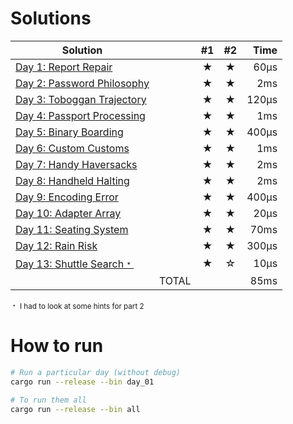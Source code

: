 # Solutions

| Solution                                        |       | #1  | #2  |  Time |
| ----------------------------------------------- | ----: | :-: | :-: | ----: |
| [Day 1: Report Repair](src/bin/day_01.rs)       |       |  ★  |  ★  |  60µs |
| [Day 2: Password Philosophy](src/bin/day_02.rs) |       |  ★  |  ★  |   2ms |
| [Day 3: Toboggan Trajectory](src/bin/day_03.rs) |       |  ★  |  ★  | 120µs |
| [Day 4: Passport Processing](src/bin/day_04.rs) |       |  ★  |  ★  |   1ms |
| [Day 5: Binary Boarding](src/bin/day_05.rs)     |       |  ★  |  ★  | 400µs |
| [Day 6: Custom Customs](src/bin/day_06.rs)      |       |  ★  |  ★  |   1ms |
| [Day 7: Handy Haversacks](src/bin/day_07.rs)    |       |  ★  |  ★  |   2ms |
| [Day 8: Handheld Halting](src/bin/day_08.rs)    |       |  ★  |  ★  |   2ms |
| [Day 9: Encoding Error](src/bin/day_09.rs)      |       |  ★  |  ★  | 400µs |
| [Day 10: Adapter Array](src/bin/day_10.rs)      |       |  ★  |  ★  |  20µs |
| [Day 11: Seating System](src/bin/day_11.rs)     |       |  ★  |  ★  |  70ms |
| [Day 12: Rain Risk](src/bin/day_12.rs)          |       |  ★  |  ★  | 300µs |
| [Day 13: Shuttle Search﹡](src/bin/day_13.rs)   |       |  ★  |  ☆  |  10µs |
|                                                 | TOTAL |     |     |  85ms |

<small>﹡ I had to look at some hints for part 2</small>

# How to run

```sh
# Run a particular day (without debug)
cargo run --release --bin day_01

# To run them all
cargo run --release --bin all
```
